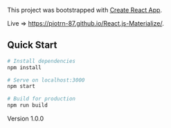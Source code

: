 This project was bootstrapped with [Create React App](https://github.com/facebook/create-react-app).

Live => https://piotrn-87.github.io/React.js-Materialize/. 

## Quick Start

```bash
# Install dependencies
npm install

# Serve on localhost:3000
npm start

# Build for production
npm run build
```

Version 1.0.0

